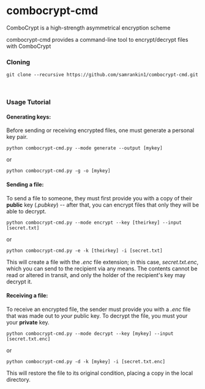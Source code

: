 # combocrypt-cmd
ComboCrypt is a high-strength asymmetrical encryption scheme

combocrypt-cmd provides a command-line tool to encrypt/decrypt files with ComboCrypt

### Cloning
```
git clone --recursive https://github.com/samrankin1/combocrypt-cmd.git
```

&nbsp;
### Usage Tutorial

#### Generating keys:
Before sending or receiving encrypted files, one must generate a personal key pair.
```
python combocrypt-cmd.py --mode generate --output [mykey]
```
or
```
python combocrypt-cmd.py -g -o [mykey]
```

#### Sending a file:
To send a file to someone, they must first provide you with a copy of their **public** key (*.pubkey*) -- after that, you can encrypt files that only they will be able to decrypt.
```
python combocrypt-cmd.py --mode encrypt --key [theirkey] --input [secret.txt]
```
or
```
python combocrypt-cmd.py -e -k [theirkey] -i [secret.txt]
```
This will create a file with the *.enc* file extension; in this case, *secret.txt.enc*, which you can send to the recipient via any means. The contents cannot be read or altered in transit, and only the holder of the recipient's key may decrypt it.

#### Receiving a file:
To receive an encrypted file, the sender must provide you with a *.enc* file that was made out to *your* public key. To decrypt the file, you must your your **private** key.
```
python combocrypt-cmd.py --mode decrypt --key [mykey] --input [secret.txt.enc]
```
or
```
python combocrypt-cmd.py -d -k [mykey] -i [secret.txt.enc]
```
This will restore the file to its original condition, placing a copy in the local directory.
